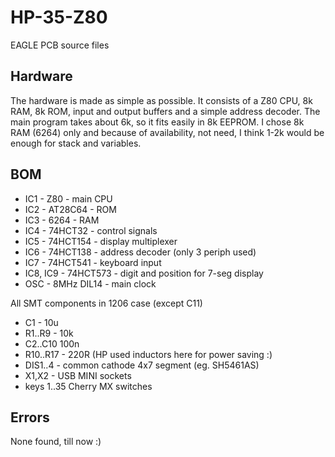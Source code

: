 # HP-35-Z80
EAGLE PCB source files

## Hardware
The hardware is made as simple as possible. It consists of a Z80 CPU, 8k RAM, 8k ROM, input and output buffers and a simple address decoder. The main program takes about 6k, so it fits easily in 8k EEPROM. I chose 8k RAM (6264) only and because of availability, not need, I think 1-2k would be enough for stack and variables.

## BOM
* IC1 - Z80 - main CPU
* IC2 - AT28C64 - ROM
* IC3 - 6264 - RAM
* IC4 - 74HCT32 - control signals
* IC5 - 74HCT154 - display multiplexer
* IC6 - 74HCT138 - address decoder (only 3 periph used)
* IC7 - 74HCT541 - keyboard input
* IC8, IC9 - 74HCT573 - digit and position for 7-seg display
* OSC - 8MHz DIL14 - main clock

All SMT components in 1206 case (except C11)
* C1 - 10u 
* R1..R9 - 10k 
* C2..C10 100n
* R10..R17 - 220R (HP used inductors here for power saving :)
* DIS1..4 - common cathode 4x7 segment (eg. SH5461AS)
* X1,X2 - USB MINI sockets
* keys 1..35 Cherry MX switches

## Errors

None found, till now :)